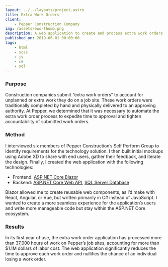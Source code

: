 ```yaml
---
layout: ../../layouts/project.astro
title: Extra Work Orders
client:
    - Pepper Construction Company
img: /assets/ewo-thumb.png
description: A web application to create and process extra work orders.
published_on: 2019-06-01 00:00:00
tags:
    - html
    - scss
    - js
    - c#
    - sql
---
```


### Purpose

Construction companies submit “extra work orders” to account for unplanned or extra work they do on a job site. These work orders were traditionally completed by hand and physically delivered to an approving authority. At Pepper, we determined that it was necessary to automate the extra work order process to expedite time to approval and tighten accountability of submitted work orders.

### Method

I interviewed six members of Pepper Construction’s Self Perform Group to identify requirements for the technology solution. I then built initial mockups using Adobe XD to share with end users, gather their feedback, and iterate the design. Finally, I created the web application with the following technologies:

-   Frontend: [ASP.NET Core Blazor](https://docs.microsoft.com/en-us/aspnet/core/blazor/?view=aspnetcore-5.0)
-   Backend: [ASP.NET Core Web API](https://docs.microsoft.com/en-us/aspnet/core/web-api/?view=aspnetcore-5.0), [SQL Server Database](https://www.microsoft.com/en-us/sql-server/sql-server-2019)

Blazor allowed me to create reusable web components, as I’d make with React, Angular, or Vue, but written primarily in C# instead of JavaScript. I wanted to create a more seamless experience for the application’s users and write more manageable code but stay within the ASP.NET Core ecosystem.

### Results

In its first year of use, the extra work order application has processed more than 37,000 hours of work on Pepper’s job sites, accounting for more than $1.1M dollars of labor cost. The web application significantly reduces the time to approve each work order and nullifies the chance of an individual losing a work order.
